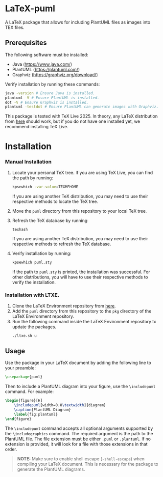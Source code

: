 # LaTeX-puml
A LaTeX package that allows for including PlantUML files as images into TEX files.

## Prerequisites
The following software must be installed:
- Java (https://www.java.com/)
- PlantUML (https://plantuml.com/)
- Graphviz (https://graphviz.org/download/)

Verify installation by running these commands:
```bash
java -version # Ensure Java is installed.
plantuml -V # Ensure PlantUML is installed.
dot -V # Ensure Graphviz is installed.
plantuml -testdot # Ensure PlantUML can generate images with Graphviz.
```

This package is tested with TeX Live 2025.
In theory, any LaTeX distribution from [here](https://www.latex-project.org/get/) should work, but if you do not have one installed yet, we recommend installing TeX Live.

# Installation

### Manual Installation
1. Locate your personal TeX tree. If you are using TeX Live, you can find the path by running:
    ```bash
    kpsewhich -var-value=TEXMFHOME
    ```

    If you are using another TeX distribution, you may need to use their respective methods to locate the TeX tree.
2. Move the `puml` directory from this repository to your local TeX tree.
3. Refresh the TeX database by running:
    ```bash
    texhash
    ```

    If you are using another TeX distribution, you may need to use their respective methods to refresh the TeX database.
4. Verify installation by running:
    ```bash
    kpsewhich puml.sty
    ```

    If the path to `puml.sty` is printed, the installation was successful.
    For other distributions, you will have to use their respective methods to verify the installation.

### Installation with LTXE.
1. Clone the LaTeX Environment repository from [here](https://github.com/Bloedarend/LaTeX-Environment).
2. Add the `puml` directory from this repository to the `pkg` directory of the LaTeX Environment repository.
3. Run the following command inside the LaTeX Environment repository to update the packages.
    ```bash
    ./ltxe.sh u
    ```

## Usage
Use the package in your LaTeX document by adding the following line to your preamble:
```latex
\usepackage{puml}
```

Then to include a PlantUML diagram into your figure, use the `\includepuml` command. For example:
```latex
\begin{figure}[H]
    \includepuml[width=0.8\textwidth]{diagram}
    \caption{PlantUML Diagram}
    \label{fig:plantuml}
\end{figure}
```

The `\includepuml` command accepts all optional arguments supported by the `\includegraphics` command.
The required argument is the path to the PlantUML file.
The file extension must be either `.puml` or `.plantuml`.
If no extension is provided, it will look for a file with those extensions in that order.

> **NOTE:** Make sure to enable shell escape (`-shell-escape`) when compiling your LaTeX document. This is necessary for the package to generate the PlantUML diagrams.
